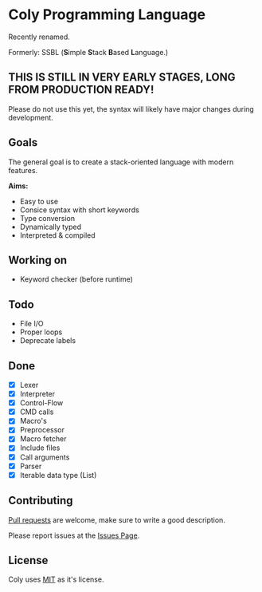 # Coly Programming Language
Recently renamed.

Formerly: SSBL (**S**imple **S**tack **B**ased **L**anguage.)

## THIS IS STILL IN VERY EARLY STAGES, LONG FROM PRODUCTION READY!
Please do not use this yet, the syntax will likely have major changes during development.

## Goals
The general goal is to create a stack-oriented language with modern features.

**Aims:**

- Easy to use
- Consice syntax with short keywords
- Type conversion
- Dynamically typed
- Interpreted & compiled

## Working on
- Keyword checker (before runtime)

## Todo
- File I/O
- Proper loops
- Deprecate labels

## Done
- [x] Lexer
- [x] Interpreter
- [x] Control-Flow
- [x] CMD calls
- [x] Macro's
- [x] Preprocessor
- [x] Macro fetcher 
- [x] Include files
- [x] Call arguments
- [x] Parser
- [x] Iterable data type (List)

## Contributing
[Pull requests](https://github.com/AaronMarcusDev/ssbl/pulls) are welcome, make sure to write a good description.

Please report issues at the [Issues Page](https://github.com/AaronMarcusDev/ssbl/issues).

## License
Coly uses [MIT](https://choosealicense.com/licenses/mit/) as it's license.
